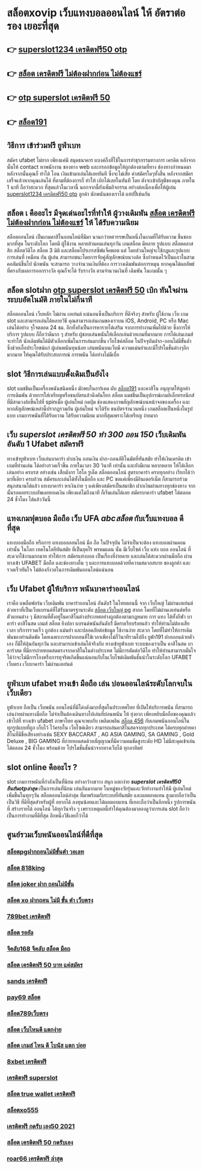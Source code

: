 # สล็อตxovip เว็บแทงบอลออนไลน์ ให้ อัตราต่อรอง เยอะที่สุด

## 👉 [superslot1234 เครดิตฟรี50 otp](https://www.ufaeat.com/ทางเข้ายูฟ่าเบท-ufabet/)
## 👉 [สล็อต เครดิตฟรี ไม่ต้องฝากก่อน ไม่ต้องแชร์](https://www.ufaeat.com/credit-free-50/)
## 👉 [otp superslot เครดิตฟรี 50](https://www.ufaeat.com/ufabet-master-login/)
## 👉 [สล็อต191](https://www.ufaeat.com/register/)

## วิธีการ เข้าร่วมฟรี  ยูฟ่าเบท  

สมัคร ufabet   ไม่ยาก  เพียงแค่มี  สมุดธนาคาร  แบงค์กิ้งที่ใช้ในการทำธุรกรรมทางการ เครดิต หลังจากนั้นให้ contact หาพนักงาน ของทาง  web  และกรอกข้อมูลให้ถูกต้องตามที่ทาง ช่องทางกำหนดมา หลังจากนั้นคุณก็ ทำได้ โอน เงินเข้ามาเล่นได้เลยทันที ซึ่งจะไม่เสีย ค่าสมัครใดๆทั้งสิ้น หลังจากสมัครเสร็จแล้วหากคุณเล่นได้ ที่ตามที่ต้องการก็  ทำให้ เบิกได้เลยในทันที โดย ตังจะเข้าบัญชีของคุณ ภายใน  1 นาที ถือว่าสะดวก ที่สุดแล้วในเวลานี้  นอกจากนี้ยังเพิ่มกิจกรรม  อย่างต่อเนื่องเพื่อให้ผู้เล่น [superslot1234 เครดิตฟรี50 otp](https://www.ufaeat.com/credit-free-50/) ลูกค้า นักพนันของเราได้ แฮปปี้เช่นกัน

## สล็อต เ คืออะไร มีจุดเด่นอะไรที่ทำให้ ผู้วางเดิมพัน [สล็อต เครดิตฟรี ไม่ต้องฝากก่อน ไม่ต้องแชร์](https://www.ufaeat.com/ufabet-master-login/) ให้ ได้รับความนิยม 

 สล็อตออนไลน์ เป็นเกมคาสิโนออนไลน์ที่มีมา นานกว่าทศวรรษเป็นหนึ่งในเกมที่ได้รับความ ชื่นชอบมากที่สุด ในระดับโลก โดยมี ผู้ใช้งาน หลายล้านคนเล่นทุกวัน  เกมสล็อต มีหลาย รูปแบบ  สล็อตคลาสสิก สล็อตวิดีโอ สล็อต 3 มิติ และสล็อตโปรเกรสซีฟแจ็คพอต แต่ โดยส่วนใหญ่จะใช้กฎและรูปแบบการเล่นที่ เหมือน กัน ผู้เล่น สามารถชนะโดยการจับคู่สัญลักษณ์บนวงล้อ ซึ่งกำหนดไว้เป็นแถวในสามคอลัมน์ขึ้นไป นักพนัน จะสามารถ วางจำนวนเงินที่ต้อง การวางเดิมพันต่อการหมุน หากคุณได้ผลลัพธ์ที่ตรงกับผลการออกรางวัล คุณก็จะได้ รับรางวัล ตามจำนวนเงินที่ เดิมพัน ในเกมนั้น ๆ


##  สล็อต slotฝาก  [otp superslot เครดิตฟรี 50](https://www.ufaeat.com/register/)  เบิก  ทันใจผ่านระบบอัตโนมัติ  ภายในไม่กี่นาที 

สล็อตออนไลน์ เว็บหลัก ไม่ผ่าน เอเย่นต์ แน่นอนซึ่งเป็นบริการ ที่ดีจริงๆ สำหรับ ผู้ใช้งาน เว็บ เกม slot  และสามารถเล่นได้หลายวิธี  คุณสามารถเล่นเกมของเราบน iOS, Android, PC หรือ Mac เล่นได้อย่าง จุใจตลอด 24 ชม. อีกทั้งยังเป็นการหารายได้เสริม จากการทำงานเพิ่มไปด้วย ซึ่งการให้บริการ รูปแบบ ก็ถือว่าดีมาก ๆ สำหรับ ผู้ชอบเล่นพนันให้เลือกเล่นด้วยเกมที่มากมาย การได้เล่นเกมส์จะทำให้  นักเดิมพันได้มีตัวเลือกเพิ่มในการเล่นมากขึ้น  เว็บไซค์สล็อต ในปัจจุบันฝาก-ถอนไม่มีขั้นต่ำ ซึ่งช่วยเอื้อประโยชน์แก่  ผู้เล่นพนันทุนน้อย เล่นพนันบนเว็บมี ความแม่นยำและมีโปรโมชั่นต่างๆอีกมากมาย ให้คุณได้รับประสบการณ์ การพนัน ได้อย่างไม่มีเบื่อ

##  slot  วิธีการเล่นแบบดั้งเดิมเป็นยังไง

 slot แมชชีนเป็นเครื่องพนันชนิดหนึ่ง มักพบในอาร์เคด ผับ [สล็อต191](https://www.ufaeat.com/register/) และคาสิโน อนุญาตให้ลูกค้า  การเดิมพัน ด้วยการใส่เหรียญหรือธนบัตรแล้วดึงคันโยก สล็อต แมชชีนเป็นอุปกรณ์เกมอิเล็กทรอนิกส์ที่มีสามวงล้อขึ้นไปที่ spinเมื่อ ผู้เล่นใหม่ กดปุ่ม ช่องแสดงภาพสัญลักษณ์บนหน้าจอของเครื่อง และหากสัญลักษณ์เหล่านี้ปรากฏรวมกัน  ผู้เล่นใหม่ จะได้รับ ธนบัตรจำนวนหนึ่ง  เกมสล็อตเป็นหนึ่งในรูปแบบ  เกมการพนันที่ได้รับความ  ได้รับความนิยม มากที่สุดเพราะได้เหรียญ ง่ายมาก


## เว็บ ***superslot เครดิตฟรี 50 ทำ 300 ถอน 150*** เว็บเดิมพัน  อันดับ 1 Ufabet  สมัครฟรี

 ทางเข้ายูฟ่าเบท  เว็บเล่นบาคาร่า ฝากเงิน ถอนเงิน  ฝาก-ถอนอัติโนมัตที่ทันสมัย ทำให้เงินเครดิต เข้าเกมที่ท่านเล่น ได้อย่างรวดเร็วขึ้น ภายในเวลา  30 วินาที  เท่านั้น และยังมีเกม หลากหลาย  ให้ได้เลือกเล่นอย่าง ครบรส  อย่างเช่น เสือมังกร ไฮโล รูเล็ต สล็อตออนไลน์ สูตรบาคาร่า ครบทุกอย่าง เรียกได้ว่า มาที่เดียว ครบถ้วน สมัครและเล่นได้ทั้งในมือถือ และ PC ขอแค่เพียงมีอินเตอร์เน็ต ก็สามารถร่วมสนุกสนานได้แล้ว แทงบาคาร่า  หาเงินง่าย ๆ แค่เพียงสมัครเป็นสมาชิก ฝากเงินผ่านทางทุกช่องทาง จากนั้นรอคอยระบบอัพเดทยอดเงิน เพียงแค่ไม่ถึงนาที ก็เริ่มเล่นได้เลย สมัครบาคาร่า ufabet ได้ตลอด 24 ชั่วโมง ได้แล้ววันนี้ 


## แทงเกมฟุตบอล มือถือ  เว็บ UFA ***abcสล็อต***  กับเว็บแทงบอล ดีที่สุด

แทงบอลมือถือ หรือการ แทงบอลออนไลน์ มือ ถือ ในปัจจุบัน ไม่จำเป็นจะต้อง แทงบอลผ่านคอม เท่านั้น ในโลก เทคโนโลยีทันสมัย  ที่เป็นยุคไร้ พรหมแดน  นั้น มีเว็บไซต์ เว็บ แท่ง บอล ออนไลน์ ที่สะดวกใช้งานมากมาย ทำให้การ สมัครแท่งบอล เป็นเรื่องที่ง่ายดาย และเล่นได้สะดวกผ่านมือถือ ผ่าน  ทางเข้า UFABET มือถือ และช่องทางอื่น ๆ  และการแทงบอลด้วยที่ความสดวกสบาย ของลูกค้า และ รวดเร็วทันใจ ไม่ต้องกังวลในการเดิมพันออนไลน์แน่นอน

##  เว็บ Ufabet  ผู้ให้บริการ พนันบาคาร่าออนไลน์

เราคือ แพล็ตฟอร์ม เว็บเดิมพัน บาคาร่าออนไลน์ อันดับ1 ในไทยตอนนี้ จาก เว็บใหญ่ ไม่ผ่านเอเย่นต์ ด้วยเราที่เป็นเว็บแบรนด์ที่ได้รับมาตรฐานระดับ [สล็อต เว็บใหญ่ pg](https://www.ufaeat.com/) สากล โดยที่ไม่ผ่านเอเย่นต์หรือตัวแทนต่าง ๆ มีสถานที่ตั้งอยู่ในคาสิโนต่างประเทศอย่างถูกต้องตามกฏหมาย การ  แทง  ได้ทั้งกีฬา บาคาร่า คาสิโนสด เกมส์ สล็อต ยิงปลา แบรนด์พนันอันดับ1 มีครบเรียบร้อยแล้ว ทำให้ท่านไม่ต้องเสียเวลา บริการรวดเร็ว ถูกต้อง แม่นยำ และปลอดภัยต่อข้อมูล ใช้งานง่าย สะดวก โดยที่ไม่ทำให้การเดิมพันของท่านติดขัด โดยเฉพาะการฝากถอนที่ใช้เวลาเพียงไม่กี่วินาทีรวมไปถึง ยูฟ่า191 ฝากถอนด้วยตัวเอง ก็มีให้ลุ้นกันทุกวัน และสามารถเข้าเล่นได้จริงกับ  ทางเข้ายูฟ่าเบท  ระบบของเราเป็น คาสิโนสด บาคาร่าสด ที่มีการถ่ายทอดสดตรงจากคาสิโนในต่างประเทศ ไม่มีการตัดต่อวีดีโอ ทำให้ท่านสามารถมั่นใจได้ว่าจะไม่มีการโกงหรือการทุจริตเกิดขึ้นแน่นอนกับในเว็บไซต์เดิมพันชั้นนำในระดับโลก UFABET เว็บตรง เว็บบาคาร่า ไม่ผ่านเอเย่นต์


## ยูฟ่าเบท  ufabet ทางเข้า มือถือ เล่น บ่อนออนไลน์ระดับโลกจบในเว็บเดียว 

 ยูฟ่าเบท  ถือเป็น เว็บพนัน ออนไลน์ที่มีโด่งดังมากที่สุดในประเทศไทย ที่เปิดให้บริการพนัน ที่สามารถเล่นง่ายผ่านทางมือถือ ไม่จำเป็นต้องเดินทางไปเล่นที่บ่อนพนัน ให้ ยุ่งยาก เพียงหยิบมือถือของคุณแล้วเข้าไปที่ ทางเข้า ufabet ภาษาไทย คุณจะพบกับ เพลิดเพลิน [สล็อต 456](https://www.ufaeat.com/ทางเข้ายูฟ่าเบท-ufabet/)  กับเกมพนันออนไลน์ใน ทุกรูปแบบที่ถูก เก็บไว้ ไว้ครบใน เว็บไซค์เดียว สามารถเล่นคาสิโนสดจากทุกประเทศ ได้ครบทุกค่ายคาสิโนที่มีชื่อเสียงอย่างเช่น  SEXY BACCARAT , AG ASIA GAMING, SA GAMING , Gold Deluxe , BIG GAMING ที่ถ่ายทอดสดด้วยสัญญาณที่มีความคมชัดสูงระดับ HD ไม่มีสะดุดเข้าเล่นได้ตลอด 24 ชั่วโมง พร้อมด้วย โปรโมชั่นชั้นนำจากทางเว็บได้ ทุกอาทิตย์ 


##  slot online  คืออะไร ?

 slot   เกมการพนันที่กำลังเป็นที่นิยม อย่างกว้างขวาง สนุก  แตกง่าย  ***superslot เครดิตฟรี50 ยืนยันotpล่าสุด*** เป็นการเล่นที่นิยม เล่นกันมากมาย ในหมู่ของวัยรุ่นและวัยทำงานทำให้มี ผู้เล่นใหม่ เพิ่มขึ้นในทุกๆวัน  สล็อตออนไลน์ล่าสุด ที่มาพร้อมกับระบบที่ทันสมัย และผลตอบแทน สูงมากถือว่าเป็น เป็นวิธี ที่ดีที่สุดสำหรับผู้ที่ อยากได้ ลงทุนน้อยและได้ผลตอบแทน ที่เยอะถือว่าเป็นอีกหนึ่ง รูปการพนัน ที่ สร้างรายได้ ออนไลน์ ได้ทุกวันจริง ๆ เพราะเหตุผลนี้ทำให้คุณต้องมาลองดูว่าการเล่น slot ถือว่าเป็นการทำงานที่ดีที่สุด อีกหนึ่งวิธีเลยก็ว่าได้


## ศูนย์รวมเว็บพนันออนไลน์ที่ดีที่สุด

### [สล็อตpgฝากถอนไม่มีขั้นต่ํา วอเลท](https://atom.io/themes/UFAEAT%20ทางเข้า%20เว็บตรง%20UFABET%20เล่น%20สล็อต%20เว็บ%20ไหน%20ดี%20008%20สล็อต%20ฟรีเครดิต%20100%)
### [สล็อต 818king](https://atom.io/themes/UFAEAT%20ทางเข้า%20เว็บตรง%20UFABET%20เครดิตฟรี%20แค่%20กรอก%20เบอร์ล่าสุด2021%20008%20สล็อต%20ฟรีเครดิต%20100%)
### [สล็อต joker ฝาก ถอนไม่มีขั้น](https://atom.io/themes/UFAEAT%20ทางเข้า%20เว็บตรง%20UFABET%20สล็อต%20ufa350%20008%20สล็อต%20ฟรีเครดิต%20100%)
### [สล็อต xo ฝากถอน ไม่มี ขั้น ต่ํา เว็บตรง](https://atom.io/themes/UFAEAT%20ทางเข้า%20เว็บตรง%20UFABET%20roma%20สล็อต%20008%20สล็อต%20ฟรีเครดิต%20100%)
### [789bet เครดิตฟรี](https://atom.io/themes/UFAEAT%20ทางเข้า%20เว็บตรง%20UFABET%20เว็บ%20เครดิตฟรี%2050%20ยืนยันเบอร์ล่าสุด%202021%20008%20สล็อต%20ฟรีเครดิต%20100%)
### [สล็อต รอยัล](https://atom.io/themes/UFAEAT%20ทางเข้า%20เว็บตรง%20UFABET%20สล็อต777ฟรีเครดิต2021%20008%20สล็อต%20ฟรีเครดิต%20100%)
### [จีคลับ168 จีคลับ สล็อต มือถ](https://atom.io/themes/UFAEAT%20ทางเข้า%20เว็บตรง%20UFABET%20เว็บตรงไม่ผ่านเอเย่นต์%20เครดิตฟรี%20100%20008%20สล็อต%20ฟรีเครดิต%20100%)
### [สล็อต เครดิตฟรี 50 บาท แค่สมัคร](https://atom.io/themes/UFAEAT%20ทางเข้า%20เว็บตรง%20UFABET%2068สล็อต%20008%20สล็อต%20ฟรีเครดิต%20100%)
### [sands เครดิตฟรี](https://atom.io/themes/UFAEAT%20ทางเข้า%20เว็บตรง%20UFABET%20เครดิตฟรี%20กดรับเอง%20008%20สล็อต%20ฟรีเครดิต%20100%)
### [pay69 สล็อต](https://atom.io/themes/UFAEAT%20ทางเข้า%20เว็บตรง%20UFABET%20สล็อต1688%20008%20สล็อต%20ฟรีเครดิต%20100%)
### [สล็อต789เว็บตรง](https://atom.io/themes/UFAEAT%20ทางเข้า%20เว็บตรง%20UFABET%20lavaเครดิตฟรี50%20008%20สล็อต%20ฟรีเครดิต%20100%)
### [สล็อต เว็บไหนดี แตกง่าย](https://atom.io/themes/UFAEAT%20ทางเข้า%20เว็บตรง%20UFABET%20superslot%20เครดิตฟรี%2030%20ยืนยันเบอร์%20008%20สล็อต%20ฟรีเครดิต%20100%)
### [สล็อต เกมส์ ไหน ดี โบนัส แตก บ่อย](https://atom.io/themes/UFAEAT%20ทางเข้า%20เว็บตรง%20UFABET%20pgสล็อต%20008%20สล็อต%20ฟรีเครดิต%20100%)
### [8xbet เครดิตฟรี](https://atom.io/themes/UFAEAT%20ทางเข้า%20เว็บตรง%20UFABET%20สล็อต%20ช้างน้อย%20008%20สล็อต%20ฟรีเครดิต%20100%)
### [เครดิตฟรี superslot](https://atom.io/themes/UFAEAT%20ทางเข้า%20เว็บตรง%20UFABET%20สล็อตdumbo%20008%20สล็อต%20ฟรีเครดิต%20100%)
### [สล็อต true wallet เครดิตฟรี](https://atom.io/themes/UFAEAT%20ทางเข้า%20เว็บตรง%20UFABET%20pigspin%20เครดิตฟรี%20100%20008%20สล็อต%20ฟรีเครดิต%20100%)
### [สล็อตxo555](https://atom.io/themes/UFAEAT%20ทางเข้า%20เว็บตรง%20UFABET%20สล็อต%20เว็บตรง%20ขั้นต่ำ%201%20บาท%20008%20สล็อต%20ฟรีเครดิต%20100%)
### [เครดิตฟรี กดรับ เอง50 2021](https://atom.io/themes/UFAEAT%20ทางเข้า%20เว็บตรง%20UFABET%20เว็บสล็อตแตกง่าย%202021%20เครดิตฟรี%20008%20สล็อต%20ฟรีเครดิต%20100%)
### [สล็อต เครดิตฟรี 50 กดรับเอง](https://atom.io/themes/UFAEAT%20ทางเข้า%20เว็บตรง%20UFABET%20เครดิตฟรี%20ถอนได้%20300%20008%20สล็อต%20ฟรีเครดิต%20100%)
### [roar66 เครดิตฟรี ล่าสุด](https://atom.io/themes/UFAEAT%20ทางเข้า%20เว็บตรง%20UFABET%20สล็อต889%20008%20สล็อต%20ฟรีเครดิต%20100%)